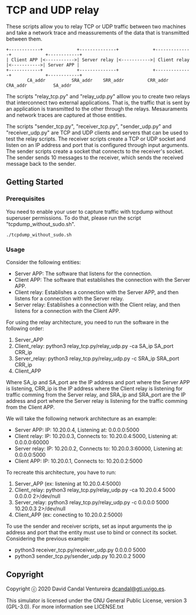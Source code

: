 # TCP and UDP relay

These scripts allow you to relay TCP or UDP traffic between two machines and take a network trace and meassurements of the data that is transmitted between them.

    +------------+             +--------------+             +--------------+             +------------+
    | Client APP |<----------->| Server relay |<----------->| Client relay |<----------->| Server APP |
    +------------+             +--------------+             +--------------+             +------------+
            CA_addr          SRA_addr    SRR_addr         CRR_addr    CRA_addr          SA_addr

The scripts "relay_tcp.py" and "relay_udp.py" alllow you to create two relays that interconnect two external applications. That is, the traffic that is sent by an application is transmitted to the other through the relays. Mesauraments and network traces are captured at those entities.

The scripts "sender_tcp.py", "receiver_tcp.py", "sender_udp.py" and "receiver_udp.py" are TCP and UDP clients and servers that can be used to test the relay scripts. The receiver scripts create a TCP or UDP socket and listen on an IP address and port that is configured through input arguments. The sender scripts create a socket that connects to the receiver's socket. The sender sends 10 messages to the receiver, which sends the received message back to the sender.


## Getting Started

### Prerequisites

You need to enable your user to capture traffic with tcpdump without superuser permissions. To do that, please run the script "tcpdump_without_sudo.sh".
  ```
  ./tcpdump_without_sudo.sh
  ```

### Usage

Consider the following entities:
- Server APP: The software that listens for the connection.
- Client APP: The software that establishes the connection with the Server APP.
- Client relay: Establishes a connection with the Server APP, and then listens for a connection with the Server relay.
- Server relay: Establishes a connection with the Client relay, and then listens for a connection with the Client APP.

For using the relay architecture, you need to run the software in the following order:
1. Server_APP
2. Client_relay: python3 relay_tcp.py/relay_udp.py -ca SA_ip SA_port CRR_ip
3. Server_relay: python3 relay_tcp.py/relay_udp.py -c SRA_ip SRA_port CRR_ip
4. Client_APP

Where SA_ip and SA_port are the IP address and port where the Server APP is listening, CRR_ip is the IP address where the Client relay is listening for traffic comming from the Server relay, and SRA_ip and SRA_port are the IP address and port where the Server relay is listening for the traffic comming from the Client APP.

We will take the following network architecture as an example:
- Server APP:   IP: 10.20.0.4, Listening at: 0.0.0.0:5000
- Client relay: IP: 10.20.0.3, Connects to: 10.20.0.4:5000,  Listening at: 0.0.0.0:60000
- Server relay: IP: 10.20.0.2, Connects to: 10.20.0.3:60000, Listening at: 0.0.0.0:5000
- Client APP:   IP: 10.20.0.1, Connects to: 10.20.0.2:5000

To recreate this architecture, you have to run:
1. Server_APP (ex: listening at 10.20.0.4:5000)
2. Client_relay: python3 relay_tcp.py/relay_udp.py -ca 10.20.0.4 5000 0.0.0.0 2>/dev/null
3. Server_relay: python3 relay_tcp.py/relay_udp.py -c 0.0.0.0 5000 10.20.0.3 2>/dev/null
4. Client_APP (ex: conecting to 10.20.0.2:5000)

To use the sender and receiver scripts, set as input arguments the ip address and port that the entity must use to bind or connect its socket. Considering the previous example:
- python3 receiver_tcp.py/receiver_udp.py 0.0.0.0 5000
- python3 sender_tcp.py/sender_udp.py 10.20.0.2 5000

## Copyright
Copyright ⓒ 2020 David Candal Ventureira dcandal@gti.uvigo.es.

This simulator is licensed under the GNU General Public License, version 3 (GPL-3.0). For more information see LICENSE.txt

